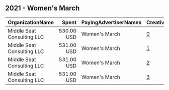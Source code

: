 ## 2021 - Women's March 
|OrganizationName|Spent|PayingAdvertiserNames|CreativeUrls|Impressions|Genders|AgeBrackets|CountryCodes|BillingAddresses|CandidateBallotInformation|
|:---|---:|:---|:---|---:|:---|:---|:---|:---|:---|
|Middle Seat Consulting  LLC|530.00 USD|Women's March|[0](https://www.snap.com/political-ads/asset/bb61c808d8e90910303b051eec6cd5f30a3e196784f83615d2e363f3ff9cb5ef?mediaType=png)|79,375||18+|united states|"Po Box 21600,Washington,20009,US"||
|Middle Seat Consulting  LLC|531.00 USD|Women's March|[1](https://www.snap.com/political-ads/asset/bb61c808d8e90910303b051eec6cd5f30a3e196784f83615d2e363f3ff9cb5ef?mediaType=png)|75,315|FEMALE|18+|united states|"Po Box 21600,Washington,20009,US"||
|Middle Seat Consulting  LLC|531.00 USD|Women's March|[2](https://www.snap.com/political-ads/asset/bb61c808d8e90910303b051eec6cd5f30a3e196784f83615d2e363f3ff9cb5ef?mediaType=png)|75,399||18+|united states|"Po Box 21600,Washington,20009,US"||
|Middle Seat Consulting  LLC|531.00 USD|Women's March|[3](https://www.snap.com/political-ads/asset/bb61c808d8e90910303b051eec6cd5f30a3e196784f83615d2e363f3ff9cb5ef?mediaType=png)|77,337|FEMALE|18+|united states|"Po Box 21600,Washington,20009,US"||
